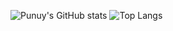 ![Punuy's GitHub stats](https://github-readme-stats.vercel.app/api?username=Punuy&show_icons=true&theme=radical)    ![Top Langs](https://github-readme-stats.vercel.app/api/top-langs/?username=Punuy&layout=demo&theme=radical)

